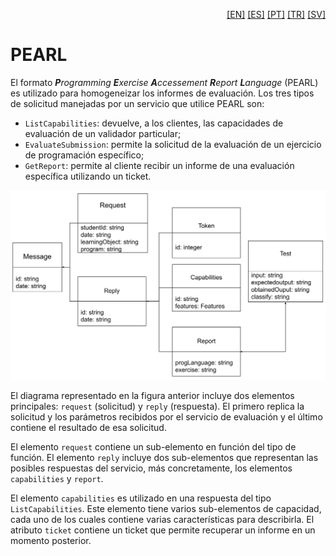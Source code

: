 <p align="right">
  <a href="README.md">[EN]</a>
  <a href="README_es.md">[ES]</a>
  <a href="README_pt.md">[PT]</a>
  <a href="README_tr.md">[TR]</a>
  <a href="README_sv.md">[SV]</a>
</p>

# PEARL 

El formato _**P**rogramming **E**xercise **A**ccessement **R**eport **L**anguage_ (PEARL) es utilizado para homogeneizar los informes de evaluación. Los tres tipos de solicitud manejadas por un servicio que utilice PEARL son: 

 - `ListCapabilities`: devuelve, a los clientes, las capacidades de evaluación de un validador particular;
 - `EvaluateSubmission`: permite la solicitud de la evaluación de un ejercicio de programación específico;
 - `GetReport`: permite al cliente recibir un informe de una evaluación específica utilizando un ticket.

![Esquema PEARL](PEARL_UML.svg)

El diagrama representado en la figura anterior incluye dos elementos principales: `request` (solicitud) y `reply` (respuesta). El primero replica la solicitud y los parámetros recibidos por el servicio de evaluación y el último contiene el resultado de esa solicitud.

El elemento `request` contiene un sub-elemento en función del tipo de función. El elemento `reply` incluye dos sub-elementos que representan las posibles respuestas del servicio, más concretamente, los elementos `capabilities` y `report`.

El elemento `capabilities` es utilizado en una respuesta del tipo `ListCapabilities`. Este elemento tiene varios sub-elementos de capacidad, cada uno de los cuales contiene varias características para describirla. El atributo `ticket` contiene un ticket que permite recuperar un informe en un momento posterior.
